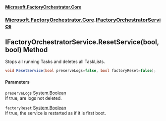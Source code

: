 #### [Microsoft.FactoryOrchestrator.Core](./Microsoft-FactoryOrchestrator-Core.md 'Microsoft.FactoryOrchestrator.Core')
### [Microsoft.FactoryOrchestrator.Core](./Microsoft-FactoryOrchestrator-Core.md 'Microsoft.FactoryOrchestrator.Core').[IFactoryOrchestratorService](./Microsoft-FactoryOrchestrator-Core-IFactoryOrchestratorService.md 'Microsoft.FactoryOrchestrator.Core.IFactoryOrchestratorService')
## IFactoryOrchestratorService.ResetService(bool, bool) Method
Stops all running Tasks and deletes all TaskLists.  
```csharp
void ResetService(bool preserveLogs=false, bool factoryReset=false);
```
#### Parameters
<a name='Microsoft-FactoryOrchestrator-Core-IFactoryOrchestratorService-ResetService(bool_bool)-preserveLogs'></a>
`preserveLogs` [System.Boolean](https://docs.microsoft.com/en-us/dotnet/api/System.Boolean 'System.Boolean')  
If true, are logs not deleted.  
  
<a name='Microsoft-FactoryOrchestrator-Core-IFactoryOrchestratorService-ResetService(bool_bool)-factoryReset'></a>
`factoryReset` [System.Boolean](https://docs.microsoft.com/en-us/dotnet/api/System.Boolean 'System.Boolean')  
If true, the service is restarted as if it is first boot.  
  
